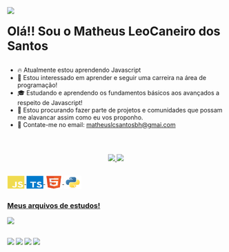 <div>
  <a href="https://github.com/MatheusLCSantos7" target="_blank"><img align="left" src="https://img.shields.io/badge/GitHub-100000?style=for-the-badge&logo=github&logoColor=white" target="_blank"></a>
</div>
<h1>Olá!! Sou o Matheus LeoCaneiro dos Santos</h1>
 
##
- 🔥 Atualmente estou aprendendo Javascript
- 👝 Estou interessado em aprender e seguir uma carreira na área de programação!
- 🎓 Estudando e aprendendo os fundamentos básicos aos avançados a respeito de Javascript!
- 💞️ Estou procurando fazer parte de projetos e comunidades que possam me alavancar assim como eu vos proponho.
- 📧 Contate-me no email: matheuslcsantosbh@gmai.com
 
 ##
 <br>
<div>
  <p align="center">
  <p align="center">
    <a href="https://github.com/MatheusLCSantos7">
    <img height="180em" src="https://github-readme-stats.vercel.app/api?username=MatheusLCSantos7&show_icons=true&theme=great-gatsby&include_all_commits=true&count_private=true"/>
    <img height="180em" src="https://github-readme-stats.vercel.app/api/top-langs/?username=MatheusLCSantos7&layout=compact&langs_count=16&theme=great-gatsby"/>
  </p>
  </p>
</div> 
 
<div style="display: inline_block"><br>
  <img align="center" alt="Math-Js" height="30" width="40" src="https://raw.githubusercontent.com/devicons/devicon/master/icons/javascript/javascript-plain.svg">
  <img align="center" alt="Math-Ts" height="30" width="40" src="https://raw.githubusercontent.com/devicons/devicon/master/icons/typescript/typescript-plain.svg">
  <img align="center" alt="Math-HTML" height="30" width="40" src="https://raw.githubusercontent.com/devicons/devicon/master/icons/html5/html5-original.svg">
  <img align="center" alt="Math-Python" height="30" width="40" src="https://raw.githubusercontent.com/devicons/devicon/master/icons/python/python-original.svg">
</div>
 
 ##

 ### Meus arquivos de estudos!
 
<div>
  <a href="https://github.com/MatheusLCSantos7/primeiroSite" target="_blank"><img src="https://img.shields.io/badge/HTML5-E34F26?style=for-the-badge&logo=html5&logoColor=white" target="_blank"></a>
</div>
 
##
 
<div>
  <a href="https://instagram.com/matheus_lcsantos" target="_blank"><img src="https://img.shields.io/badge/-Instagram-%23E4405F?style=for-the-badge&logo=instagram&logoColor=white" target="_blank"></a>
  <a href ="mailto:matheuslcsantosnh@gmail.com"><img src="https://img.shields.io/badge/Gmail-D14836?style=for-the-badge&logo=gmail&logoColor=white" target="_blank"></a>
  <a href="https://www.linkedin.com/in/matheus-santos-537814223" target="_blank"><img src="https://img.shields.io/badge/-LinkedIn-%230077B5?style=for-the-badge&logo=linkedin&logoColor=white" target="_blank"></a>
  <a href="https://twitter.com/MatheusLcsant?t=tgwSeMg7Kl-mitHpBk3Irg&s=09"><img src="https://img.shields.io/badge/Twitter-1DA1F2?style=for-the-badge&logo=twitter&logoColor=white" target="_blank"></a>
</div>
 
